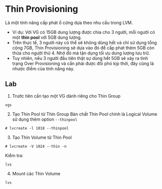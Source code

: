 # Thin Provisioning
Là một tính năng cấp phát ổ cứng dựa theo nhu cầu trong LVM.
- Ví dụ: Với VG có 15GB dung lượng được chia cho 3 người, mỗi người có một **thin pool** với 5GB dung lượng.
- Trên thực tế, 3 người này có thể sẽ không dùng hết và chỉ sử dụng tổng cộng 7GB, Thin Provisioning sẽ dựa vào đó để cấp phát thêm 5GB còn thừa cho người thứ 4. Nhờ đó mà tận dụng tối ưu dung lượng lưu trữ.
- Tuy nhiên, nếu 3 người đầu tiên thật sự dùng hết 5GB sẽ xảy ra tình trạng Over Provisioning và cần phải được đối phó kịp thời, đây cũng là nhược điểm của tính năng này.

## Lab
1. Trước tiên cần tạo một VG dành riêng cho Thin Group
```
vgs
```

2. Tạo Thin Pool từ Thin Group
Bản chất Thin Pool chính là Logical Volume sử dụng thêm option `--thinpool`
```
# lvcreate -l 1018 --thinpool
```

3. Tạo Thin Volume từ Thin Pool
```
# lvcreate -V 1024 --thin -n
```
Kiểm tra:
```
lvs
```
4. Mount các Thin Volume
```
lvs
```
